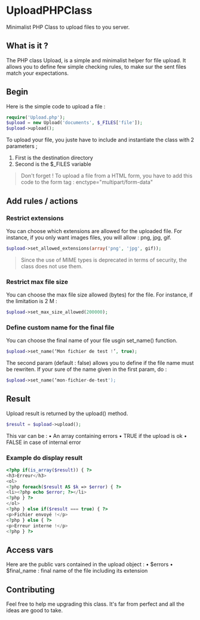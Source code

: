 # UploadPHPClass
Minimalist PHP Class to upload files to you server.

## What is it ?
The PHP class Upload, is a simple and minimalist helper for file upload.
It allows you to define few simple checking rules, to make sur the sent files match your expectations.

## Begin
Here is the simple code to upload a file :

```php
require('Upload.php');
$upload = new Upload('documents', $_FILES['file']);
$upload->upload();
```
To upload your file, you juste have to include and instantiate the class with 2 parameters ;
1. First is the destination directory
2. Second is the $_FILES variable

> Don't forget ! To upload a file from a HTML form, you have to add this code to the form tag : enctype="multipart/form-data"

## Add rules / actions
### Restrict extensions
You can choose which extensions are allowed for the uploaded file. 
For instance, if you only want images files, you will allow : png, jpg, gif.
```php
$upload->set_allowed_extensions(array('png', 'jpg', gif));
```
> Since the use of MIME types is deprecated in terms of security, the class does not use them.

### Restrict max file size
You can choose the max file size allowed (bytes) for the file.
For instance, if the limitation is 2 M :
```php
$upload->set_max_size_allowed(200000);
```
### Define custom name for the final file
You can choose the final name of your file usgin set_name() function.
```php
$upload->set_name(‘Mon fichier de test !’, true);
```
The second param (default : false) allows you to define if the file name must be rewriten. If your sure of the name given in the first param, do :
```php
$upload->set_name(‘mon-fichier-de-test');
```

## Result
Upload result is returned by the upload() method. 
```php
$result = $upload->upload();
```
This var can be :
• An array containing errors
• TRUE if the upload is ok
• FALSE in case of internal error

### Example do display result
```php
<?php if(is_array($result)) { ?>
<h3>Erreur</h3>
<ol>
<?php foreach($result AS $k => $error) { ?>
<li><?php echo $error; ?></li>
<?php } ?>
</ol>
<?php } else if($result === true) { ?>
<p>Fichier envoyé !</p>
<?php } else { ?>
<p>Erreur interne !</p>
<?php } ?>
```

## Access vars
Here are the public vars contained in the upload object :
• $errors
• $final_name : final name of the file including its extension

## Contributing
Feel free to help me upgrading this class. It's far from perfect and all the ideas are good to take.

